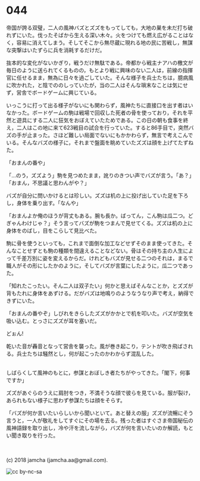 

# 044

帝国が誇る双璧，二人の風神バズとズズをもってしても，大地の巣を未だ打ち破れずにいた。伐ったそばから生える深い木々。火をつけても燃え広がることはなく，容易に消えてしまう。そしてそこから無尽蔵に現れる地の民に苦戦し，無謀な突撃はいたずらに兵を消耗するだけだ。  

抜本的な変化がないかぎり，戦うだけ無駄である。帝都から戦主ナアハの檄文が毎日のように送られてくるものの，もとより戦に興味のない二人は，前線の指揮官に任せるまま，無為に日々を過ごしていた。そんな様子を兵士たちは，臆病風に吹かれた，と陰でののしっていたが，当の二人はそんな瑣末なことは気にせず，営舎でボードゲームに興じている。  

いっこうに打って出る様子がないにも関わらず，風神たちに直接口を出す者はいなかった。ボードゲームの駒は戦場で回収した死者の骨を使っており，それを平然と遊具にする二人に狂気をおぼえていたためである。この日の朝も食事を終え，二人はこの地に来て623戦目の試合を行っていた。すると86手目で，突然バズの手が止まった。さほど難しい局面でないにもかかわらず，無言で考えこんでいる。そんなバズの様子に，それまで盤面を眺めていたズズは顔を上げてたずねた。  

「おまんの番や」  

「…のう，ズズよう」駒を見つめたまま，訛りのきつい声でバズが言う。「あ？」「おまん，不思議と思わんがや？」  

バズが自分に問いかけるとは珍しい。ズズは机の上に投げ出していた足を下ろし，身体を乗り出す。「なんや」  

「おまんよか俺のほうが背丈もある。腕も長か。ばってん，こん駒は瓜二つ。どぎゃんわけじゃ？」そう言ってバズが駒をつまんで見せてくる。ズズは机の上に身体をのばし，目をこらして見比べた。  

駒に骨を使うといっても，これまで面倒な加工などせずそのまま使ってきた。そんなことせずとも駒の種類を間違えることなどない。骨はその持ち主の人生によって千差万別に姿を変えるからだ。けれどもバズが見せる二つのそれは，まるで職人がその形にしたかのように，そしてバズが言葉にしたように，瓜二つであった。  

「知れたこったい。そん二人は双子たい」何かと思えばそんなことか，とズズが背もたれに身体をあずける。だがバズは地鳴りのようなうなり声で考え，納得できずにいた。  

「おまんの番やぞ」しびれをきらしたズズがかかとで机を叩いた。バズが空気を吸い込む。とっさにズズが耳を塞いだ。  

どぉん!  

乾いた音が轟音となって営舎を襲った。風が巻き起こり，テントが吹き飛ばされる。兵士たちは騒然とし，何が起こったのかわからず混乱した。  

<br>  
しばらくして風神のもとに，参謀とおぼしき者たちがやってきた。「閣下，何事ですか」  

ズズがあぐらのうえに肩肘をつき，不満そうな顔で彼らを見ている。服が裂け，あられもない様子に思わず参謀たちは顔をそらす。  

「バズが何か言いたいらしいから聞いといて。あと替えの服」ズズが流暢にそう言うと，一人が敬礼をしてすぐにその場を去る。残った者はすぐさま帝国秘伝の風神語録を取り出し，冷や汗を流しながら，バズが何を言いたいのか解読，もとい聞き取りを行った。  

<br>  
<br>  
(c) 2018 jamcha (jamcha.aa@gmail.com).  

![cc by-nc-sa](https://i.creativecommons.org/l/by-nc-sa/4.0/88x31.png)  

